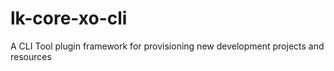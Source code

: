 # lk-core-xo-cli

A CLI Tool plugin framework for provisioning new development projects and resources
